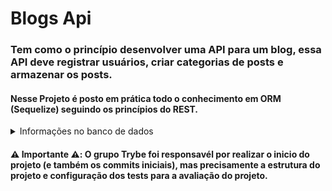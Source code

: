 # Blogs Api

### Tem como o princípio desenvolver uma API para um blog, essa API deve registrar usuários, criar categorias de posts e armazenar os posts.

#### Nesse Projeto é posto em prática todo o conhecimento em ORM (Sequelize) seguindo os princípios do REST.

<details>
  <summary>Informações no banco de dados</summary>
   <p>
    - Possuirá uma tabela para os usuários que desejam se cadastrar na aplicação. Após isso, criará também uma tabela de Categorias para seus Posts e por fim a tabela de Posts, guardando todas as informações dos posts realizados na plataforma. 
   </p>

</details>

#### :warning: Importante :warning:: O grupo Trybe foi responsavél por realizar o inicio do projeto (e também os commits iniciais), mas precisamente a estrutura do projeto e configuração dos tests para a avaliação do projeto.
